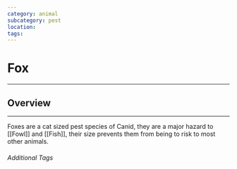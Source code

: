 ```yaml
---
category: animal
subcategory: pest
location:
tags:
---
```


# Fox
---
## Overview
---

Foxes are a cat sized pest species of Canid, they are a major hazard to [[Fowl]] and [[Fish]], their size prevents them from being to risk to most other animals. 



###### Additional Tags

 

